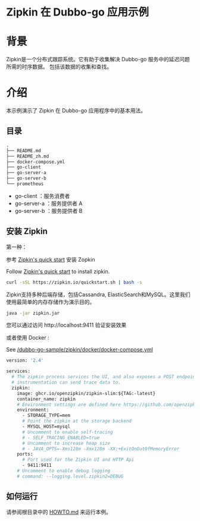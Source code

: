 # Zipkin 在 Dubbo-go 应用示例

# 背景

Zipkin是一个分布式跟踪系统。它有助于收集解决 Dubbo-go 服务中的延迟问题所需的时序数据。
包括该数据的收集和查找。

# 介绍

本示例演示了 Zipkin 在 Dubbo-go 应用程序中的基本用法。

## 目录

```markdown
.
├── README.md
├── README_zh.md
├── docker-compose.yml
├── go-client
├── go-server-a
├── go-server-b
└── prometheus
```

- go-client ：服务消费者
- go-server-a ：服务提供者 A
- go-server-b ：服务提供者 B

## 安装 Zipkin

第一种：

参考 [Zipkin's quick start](https://zipkin.io/pages/quickstart.html) 安装 Zopkin

Follow [Zipkin's quick start](https://zipkin.io/pages/quickstart.html) to install zipkin.

```bash
curl -sSL https://zipkin.io/quickstart.sh | bash -s
```

Zipkin支持多种后端存储，包括Cassandra, ElasticSearch和MySQL。这里我们使用最简单的内存存储作为演示目的。


```bash
java -jar zipkin.jar
```

您可以通过访问 http://localhost:9411 验证安装效果

或者使用 Docker :

See [/dubbo-go-sample/zipkin/docker/docker-compose.yml](docker-compose.yml)

```dockerfile
version: '2.4'

services:
  # The zipkin process services the UI, and also exposes a POST endpoint that
  # instrumentation can send trace data to.
  zipkin:
    image: ghcr.io/openzipkin/zipkin-slim:${TAG:-latest}
    container_name: zipkin
    # Environment settings are defined here https://github.com/openzipkin/zipkin/blob/master/zipkin-server/README.md#environment-variables
    environment:
      - STORAGE_TYPE=mem
      # Point the zipkin at the storage backend
      - MYSQL_HOST=mysql
      # Uncomment to enable self-tracing
      # - SELF_TRACING_ENABLED=true
      # Uncomment to increase heap size
      # - JAVA_OPTS=-Xms128m -Xmx128m -XX:+ExitOnOutOfMemoryError
    ports:
      # Port used for the Zipkin UI and HTTP Api
      - 9411:9411
    # Uncomment to enable debug logging
    # command: --logging.level.zipkin2=DEBUG
```

## 如何运行
请参阅根目录中的 [HOWTO.md](../HOWTO_zh.md) 来运行本例。

